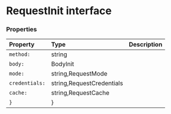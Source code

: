 # RequestInit interface





### Properties

| Property	   | Type	| Description|
|:-------------|:-------|:-----------|
|`method:`      | string |  |
|`body:`      | BodyInit |  |
|`mode:`      | string,RequestMode |  |
|`credentials:`      | string,RequestCredentials |  |
|`cache:`      | string,RequestCache |  |
|`}`      | } |  |




